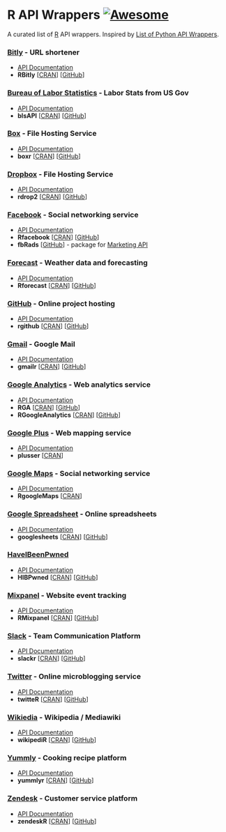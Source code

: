 R API Wrappers [![Awesome](https://cdn.rawgit.com/sindresorhus/awesome/d7305f38d29fed78fa85652e3a63e154dd8e8829/media/badge.svg)](https://github.com/sindresorhus/awesome)
===
A curated list of [R](https://www.r-project.org/) API wrappers. Inspired by [List of Python API Wrappers](https://github.com/realpython/list-of-python-api-wrappers).

### [Bitly](http://bitly.com/) -  URL shortener
- [API Documentation](http://dev.bitly.com/get_started.html)
- **RBitly** [[CRAN](https://cran.r-project.org/web/packages/RBitly/)] [[GitHub](https://github.com/dmpe/urlshorteneR)]

### [Bureau of Labor Statistics](http://bls.gov/) -  Labor Stats from US Gov
- [API Documentation](http://www.bls.gov/developers/)
- **blsAPI** [[CRAN](https://cran.r-project.org/web/packages/blsAPI/)] [[GitHub](https://github.com/mikeasilva/blsAPI)]

### [Box](http://box.com/) -  File Hosting Service
- [API Documentation](http://developers.box.com/)
- **boxr** [[CRAN](https://cran.r-project.org/web/packages/boxr/)] [[GitHub](https://github.com/brendan-r/boxr)]

### [Dropbox](http://dropbox.com/) -  File Hosting Service
- [API Documentation](https://www.dropbox.com/developers)
- **rdrop2** [[CRAN](https://cran.r-project.org/web/packages/rdrop2/)] [[GitHub](https://github.com/karthik/rdrop2)]

### [Facebook](http://facebook.com/) -  Social networking service
- [API Documentation](https://developers.facebook.com/)
- **Rfacebook** [[CRAN](https://cran.r-project.org/web/packages/Rfacebook)] [[GitHub](https://github.com/pablobarbera/Rfacebook)]
- **fbRads** [[GitHub](https://github.com/cardcorp/fbRads)] - package for [Marketing API](https://developers.facebook.com/docs/marketing-apis)

### [Forecast](http://forecast.io/) -  Weather data and forecasting 
- [API Documentation](https://developer.forecast.io/docs/v2)
- **Rforecast** [[CRAN](https://cran.r-project.org/web/packages/Rforecast)] [[GitHub](https://github.com/hrbrmstr/Rforecastio)]

### [GitHub](http://github.com) - Online project hosting
- [API Documentation](https://developer.github.com/v3/)
- **rgithub** [[CRAN](https://cran.r-project.org/web/packages/rgithub)] [[GitHub](https://github.com/cscheid/rgithub)]

### [Gmail](https://mail.google.com) - Google Mail
- [API Documentation](https://developers.google.com/gmail/api/?hl=en)
- **gmailr** [[CRAN](https://cran.r-project.org/web/packages/gmailr/index.html)] [[GitHub](https://github.com/jimhester/gmailr)]

### [Google Analytics](http://www.google.com/analytics/) - Web analytics service
- [API Documentation](https://developers.google.com/analytics/devguides/reporting/core/v3/)
- **RGA** [[CRAN](https://cran.r-project.org/web/packages/RGA)] [[GitHub](https://github.com/skardhamar/rga)]
- **RGoogleAnalytics** [[CRAN](https://cran.r-project.org/web/packages/RGoogleAnalytics)] [[GitHub](https://github.com/Tatvic/RGoogleAnalytics)]

### [Google Plus](https://maps.google.com/spreadsheet/) - Web mapping service
- [API Documentation](https://developers.google.com/+/web/api/rest/)
- **plusser** [[CRAN](https://cran.r-project.org/web/packages/plusser)]

### [Google Maps](https://google.com/+) - Social networking service
- [API Documentation](https://developers.google.com/maps/)
- **RgoogleMaps** [[CRAN](https://cran.r-project.org/web/packages/RgoogleMaps)]

### [Google Spreadsheet](https://docs.google.com/spreadsheet/) - Online spreadsheets
- [API Documentation](https://developers.google.com/google-apps/spreadsheets/)
- **googlesheets** [[CRAN](https://cran.r-project.org/web/packages/googlesheets)] [[GitHub](https://github.com/jennybc/googlesheets)]

### [HaveIBeenPwned](https://haveibeenpwned.com)
- [API Documentation](https://haveibeenpwned.com/API/v2)
- **HIBPwned** [[CRAN](https://cran.r-project.org/package=HIBPWned)] [[GitHub](https://github.com/stephlocke/HIBPwned)]

### [Mixpanel](https://www.mixpanel.com/) - Website event tracking
- [API Documentation](https://mixpanel.com/help/reference/http)
- **RMixpanel** [[CRAN](https://cran.r-project.org/web/packages/RMixpanel)] [[GitHub](https://github.com/7factory/RMixpanel)]

### [Slack](http://slack.com/) - Team Communication Platform
- [API Documentation](https://api.slack.com/)
- **slackr** [[CRAN](https://cran.r-project.org/web/packages/slackr)] [[GitHub](https://github.com/hrbrmstr/slackr)]

### [Twitter](http://twitter.com/) - Online microblogging service
- [API Documentation](https://dev.twitter.com/docs/twitter-libraries)
- **twitteR** [[CRAN](https://cran.r-project.org/web/packages/twitteR)] [[GitHub](https://github.com/geoffjentry/twitteR)]

### [Wikiedia](http://wikipedia.org/) - Wikipedia / Mediawiki
- [API Documentation](https://www.mediawiki.org/wiki/API:Main_page)
- **wikipediR** [[CRAN](https://cran.r-project.org/web/packages/WikipediR/index.html)] [[GitHub](https://github.com/Ironholds/WikipediR/)]

### [Yummly](http://yummly.com/) - Cooking recipe platform
- [API Documentation](https://developer.yummly.com)
- **yummlyr** [[CRAN](https://cran.r-project.org/web/packages/yummlyr)] [[GitHub](https://github.com/RomanTsegelskyi/yummlyr)]

### [Zendesk](http://zendesk.com/) - Customer service platform
- [API Documentation](https://developer.zendesk.com/rest_api/docs/core/introduction)
- **zendeskR** [[CRAN](https://cran.r-project.org/web/packages/zendeskR)] [[GitHub](https://github.com/tcash21/zendeskR)]
